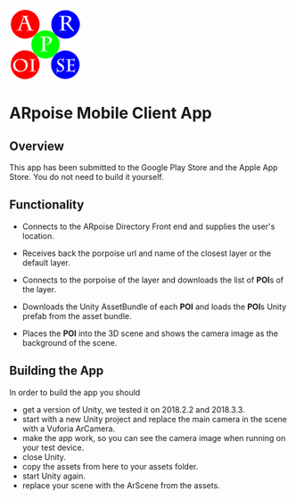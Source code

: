 ![ARpoise Logo](/images/arpoise_logo_rgb-128.png)
# ARpoise Mobile Client App

## Overview
This app has been submitted to the Google Play Store and the Apple App Store. 
You do not need to build it yourself.

## Functionality
- Connects to the ARpoise Directory Front end and supplies the user's location.

- Receives back the porpoise url and name of the closest layer or the default layer.

- Connects to the porpoise of the layer and downloads the list of **POI**s of the layer.

- Downloads the Unity AssetBundle of each **POI** and loads the **POI**s Unity prefab from the asset bundle.

- Places the **POI** into the 3D scene and shows the camera image as the background of the scene.

## Building the App
In order to build the app you should 

- get a version of Unity, we tested it on 2018.2.2 and 2018.3.3.
- start with a new Unity project and replace the main camera in the scene with a Vuforia ArCamera.
- make the app work, so you can see the camera image when running on your test device.
- close Unity.
- copy the assets from here to your assets folder.
- start Unity again.
- replace your scene with the ArScene from the assets.
